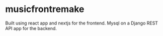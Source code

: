# musicfrontremake
 Built using react app and nextjs for the frontend. Mysql on a Django REST API app for the backend.
